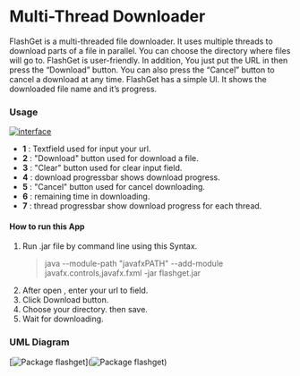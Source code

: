 # Multi-Thread Downloader

FlashGet is a multi-threaded file downloader. 
It uses multiple threads to download parts of a file in parallel. 
You can choose the directory where files will go to. FlashGet is user-friendly. 
In addition, You just put the URL in then press the “Download” button. 
You can also press the “Cancel” button to cancel a download at any time. 
FlashGet has a simple Ul. It shows the downloaded file name and it’s progress.

### Usage
[![interface](https://user-images.githubusercontent.com/59835553/81732906-5f7c5380-94bb-11ea-883a-6bd47a6752a0.png)](![interface](https://user-images.githubusercontent.com/59835553/81732906-5f7c5380-94bb-11ea-883a-6bd47a6752a0.png))
* **1** : Textfield used for input your url.  
* **2** : "Download" button used for download a file.  
* **3** : "Clear" button used for clear input field.
* **4** : download progressbar shows download progress.
* **5** : "Cancel" button used for cancel downloading.
* **6** : remaining time in downloading.
* **7** : thread progressbar show download progress for each thread. 

#### How to run this App
1. Run .jar file by command line using this Syntax.  
    > java --module-path "javafxPATH" --add-module javafx.controls,javafx.fxml -jar flashget.jar
2. After open , enter your url to field. 
3. Click Download button.
4. Choose your directory. then save.
5. Wait for downloading.



### UML Diagram
[![Package flashget](https://user-images.githubusercontent.com/59835553/81727846-c6960a00-94b3-11ea-835e-0c45daa4d596.png)](![Package flashget](https://user-images.githubusercontent.com/59835553/81727846-c6960a00-94b3-11ea-835e-0c45daa4d596.png))


